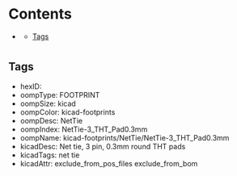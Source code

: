 



Contents
========

* [](#)
	* [Tags](#tags)

# 

## Tags

- hexID: 
- oompType: FOOTPRINT
- oompSize: kicad
- oompColor: kicad-footprints
- oompDesc: NetTie
- oompIndex: NetTie-3_THT_Pad0.3mm
- oompName: kicad-footprints/NetTie/NetTie-3_THT_Pad0.3mm
- kicadDesc: Net tie, 3 pin, 0.3mm round THT pads
- kicadTags: net tie
- kicadAttr: exclude_from_pos_files exclude_from_bom
